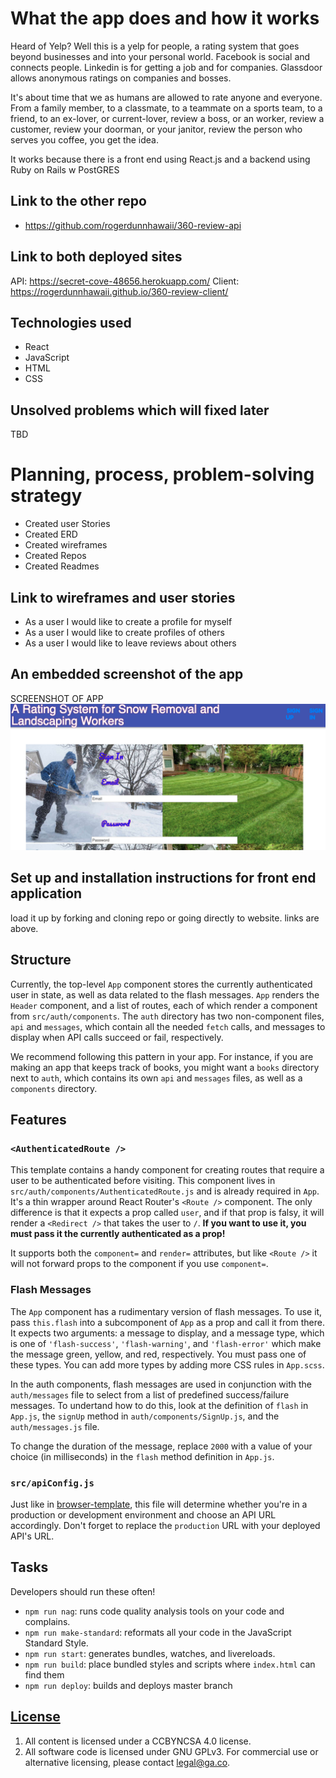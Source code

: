 # What the app does and how it works

Heard of Yelp?  Well this is a yelp for people, a rating system that goes beyond businesses and into your personal world.  Facebook is social and connects people.  Linkedin is for getting a job and for companies.  Glassdoor allows anonymous ratings on companies and bosses.

It's about time that we as humans are allowed to rate anyone and everyone.  From a family member, to a classmate, to a teammate on a sports team, to a friend, to an ex-lover, or current-lover, review a boss, or an worker, review a customer, review your doorman, or your janitor, review the person who serves you coffee, you get the idea.

It works because there is a front end using React.js and a backend using Ruby on Rails w PostGRES

## Link to the other repo

- https://github.com/rogerdunnhawaii/360-review-api

## Link to both deployed sites

API: https://secret-cove-48656.herokuapp.com/
Client: https://rogerdunnhawaii.github.io/360-review-client/

## Technologies used

- React
- JavaScript
- HTML
- CSS

## Unsolved problems which will fixed later

TBD

# Planning, process, problem-solving strategy

- Created user Stories
- Created ERD
- Created wireframes
- Created Repos
- Created Readmes

## Link to wireframes and user stories

- As a user I would like to create a profile for myself
- As a user I would like to create profiles of others
- As a user I would like to leave reviews about others


## An embedded screenshot of the app

SCREENSHOT OF APP![screenshot of app ](./src/css/screenshot.jpg)

## Set up and installation instructions for front end application

load it up by forking and cloning repo or going directly to website.  links are above.

## Structure

Currently, the top-level `App` component stores the currently authenticated
user in state, as well as data related to the flash messages. `App` renders the
`Header` component, and a list of routes, each of which render a component from
`src/auth/components`. The `auth` directory has two non-component files, `api`
and `messages`, which contain all the needed `fetch` calls, and messages to
display when API calls succeed or fail, respectively.

We recommend following this pattern in your app. For instance, if you are making
an app that keeps track of books, you might want a `books` directory next to
`auth`, which contains its own `api` and `messages` files, as well as a
`components` directory.

## Features

### `<AuthenticatedRoute />`

This template contains a handy component for creating routes that require a
user to be authenticated before visiting. This component lives in
`src/auth/components/AuthenticatedRoute.js` and is already required in `App`.
It's a thin wrapper around React Router's `<Route />` component. The only
difference is that it expects a prop called `user`, and if that prop is falsy,
it will render a `<Redirect />` that takes the user to `/`. **If you want to use
it, you must pass it the currently authenticated as a prop!**

It supports both the `component=` and `render=` attributes, but like `<Route />`
it will not forward props to the component if you use `component=`.

### Flash Messages

The `App` component has a rudimentary version of flash messages. To use it,
pass `this.flash` into a subcomponent of `App` as a prop and call it from there.
It expects two arguments: a message to display, and a message type, which is one
of `'flash-success'`, `'flash-warning'`, and `'flash-error'` which make the
message green, yellow, and red, respectively. You must pass one of these types.
You can add more types by adding more CSS rules in `App.scss`.

In the auth components, flash messages are used in conjunction with the
 `auth/messages` file to select from a list of predefined success/failure
 messages. To undertand how to do this, look at the definition of `flash` in
 `App.js`, the `signUp` method in `auth/components/SignUp.js`, and the
 `auth/messages.js` file.

 To change the duration of the message, replace `2000` with a value of your
 choice (in milliseconds) in the `flash` method definition in `App.js`.

 ### `src/apiConfig.js`

 Just like in
[browser-template](https://git.generalassemb.ly/ga-wdi-boston/browser-template),
this file will determine whether you're in a production or development
environment and choose an API URL accordingly. Don't forget to replace the
`production` URL with your deployed API's URL.

## Tasks

Developers should run these often!

- `npm run nag`: runs code quality analysis tools on your code and complains.
- `npm run make-standard`: reformats all your code in the JavaScript Standard
  Style.
- `npm run start`: generates bundles, watches, and livereloads.
- `npm run build`: place bundled styles and scripts where `index.html` can find
    them
- `npm run deploy`: builds and deploys master branch

## [License](LICENSE)

1. All content is licensed under a CC­BY­NC­SA 4.0 license.
1. All software code is licensed under GNU GPLv3. For commercial use or
    alternative licensing, please contact legal@ga.co.
